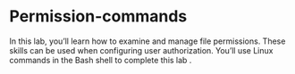 # Permission-commands
In this lab, you’ll learn how to examine and manage file permissions. These skills can be used when configuring user authorization. You’ll use Linux commands in the Bash shell to complete this lab .

